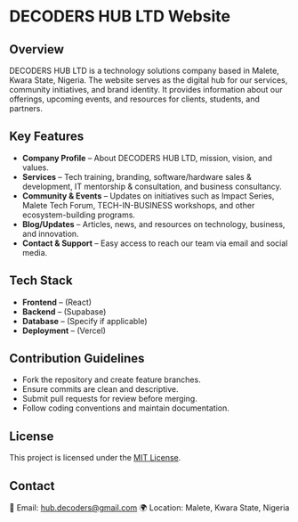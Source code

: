 # DECODERS HUB LTD Website

## Overview

DECODERS HUB LTD is a technology solutions company based in Malete, Kwara State, Nigeria.
The website serves as the digital hub for our services, community initiatives, and brand identity. It provides information about our offerings, upcoming events, and resources for clients, students, and partners.

## Key Features

* **Company Profile** – About DECODERS HUB LTD, mission, vision, and values.
* **Services** – Tech training, branding, software/hardware sales & development, IT mentorship & consultation, and business consultancy.
* **Community & Events** – Updates on initiatives such as Impact Series, Malete Tech Forum, TECH-IN-BUSINESS workshops, and other ecosystem-building programs.
* **Blog/Updates** – Articles, news, and resources on technology, business, and innovation.
* **Contact & Support** – Easy access to reach our team via email and social media.

## Tech Stack

* **Frontend** – (React)
* **Backend** – (Supabase)
* **Database** – (Specify if applicable)
* **Deployment** – (Vercel)



## Contribution Guidelines

* Fork the repository and create feature branches.
* Ensure commits are clean and descriptive.
* Submit pull requests for review before merging.
* Follow coding conventions and maintain documentation.

## License

This project is licensed under the [MIT License](LICENSE).

## Contact

📧 Email: [hub.decoders@gmail.com](mailto:hub.decoders@gmail.com)
🌍 Location: Malete, Kwara State, Nigeria

